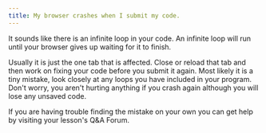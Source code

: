 ```yaml
---
title: My browser crashes when I submit my code.
---
```


It sounds like there is an infinite loop in your code. An infinite loop will run until your browser gives up waiting for it to finish. 

Usually it is just the one tab that is affected. Close or reload that tab and then work on fixing your code before you submit it again. Most likely it is a tiny mistake, look closely at any loops you have included in your program. Don't worry, you aren't hurting anything if you crash again although you will lose any unsaved code. 

If you are having trouble finding the mistake on your own you can get help by visiting your lesson's Q&A Forum. 
